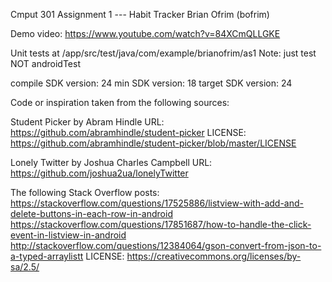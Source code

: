 Cmput 301 Assignment 1 --- Habit Tracker
Brian Ofrim (bofrim)

Demo video: https://www.youtube.com/watch?v=84XCmQLLGKE

Unit tests at /app/src/test/java/com/example/brianofrim/as1
Note: just test NOT androidTest

compile SDK version: 24
min SDK version: 18
target SDK version: 24

Code or inspiration taken from the following sources:

Student Picker by Abram Hindle
URL: https://github.com/abramhindle/student-picker
LICENSE: https://github.com/abramhindle/student-picker/blob/master/LICENSE

Lonely Twitter by Joshua Charles Campbell
URL: https://github.com/joshua2ua/lonelyTwitter

The following Stack Overflow posts:
https://stackoverflow.com/questions/17525886/listview-with-add-and-delete-buttons-in-each-row-in-android
https://stackoverflow.com/questions/17851687/how-to-handle-the-click-event-in-listview-in-android
http://stackoverflow.com/questions/12384064/gson-convert-from-json-to-a-typed-arraylistt
LICENSE: https://creativecommons.org/licenses/by-sa/2.5/

